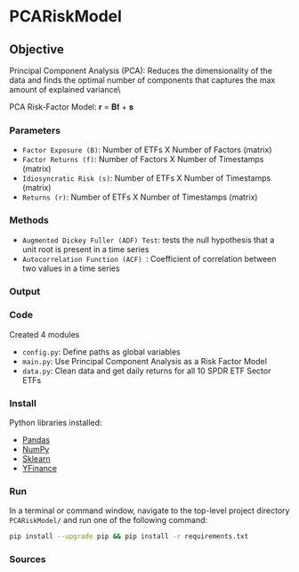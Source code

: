# PCARiskModel

## Objective 
Principal Component Analysis (PCA): Reduces the dimensionality of the data and finds the optimal number of components that captures the max amount of explained variance\

PCA Risk-Factor Model: 𝐫 = 𝐁𝐟 + 𝐬

### Parameters
- `Factor Exposure (B)`: Number of ETFs X Number of Factors (matrix)
- `Factor Returns (f)`: Number of Factors X Number of Timestamps (matrix)
- `Idiosyncratic Risk (s)`: Number of ETFs X Number of Timestamps (matrix)
- `Returns (r)`: Number of ETFs X Number of Timestamps (matrix)

### Methods
- `Augmented Dickey Fuller (ADF) Test`: tests the null hypothesis that a unit root is present in a time series
- `Autocorrelation Function (ACF) `: Coefficient of correlation between two values in a time series 

### Output


### Code
Created 4 modules
- `config.py`: Define paths as global variables
- `main.py`: Use Principal Component Analysis as a Risk Factor Model 
- `data.py`: Clean data and get daily returns for all 10 SPDR ETF Sector ETFs


### Install
Python libraries installed:
- [Pandas](http://pandas.pydata.org)
- [NumPy](https://numpy.org/)
- [Sklearn](https://scikit-learn.org/stable/)
- [YFinance](https://pypi.org/project/yfinance/)


### Run
In a terminal or command window, navigate to the top-level project directory `PCARiskModel/` and run one of the following command:
```bash
pip install --upgrade pip && pip install -r requirements.txt
```

### Sources

